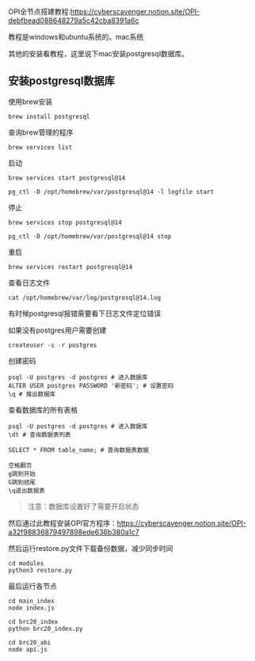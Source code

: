OPI全节点搭建教程:https://cyberscavenger.notion.site/OPI-debfbead088648279a5c42cba8391a6c

教程是windows和ubuntu系统的。mac系统

其他的安装看教程，这里说下mac安装postgresql数据库。

## 安装postgresql数据库

使用brew安装
```
brew install postgresql
```

查询brew管理的程序
```
brew services list
```

启动
```
brew services start postgresql@14

pg_ctl -D /opt/homebrew/var/postgresql@14 -l logfile start

```

停止
```
brew services stop postgresql@14

pg_ctl -D /opt/homebrew/var/postgresql@14 stop
```

重启
```
brew services restart postgresql@14
```

查看日志文件
```
cat /opt/homebrew/var/log/postgresql@14.log
```
有时候postgresql报错需要看下日志文件定位错误


如果没有postgres用户需要创建
```
createuser -s -r postgres
```
创建密码
```
psql -U postgres -d postgres # 进入数据库
ALTER USER postgres PASSWORD '新密码'; # 设置密码
\q # 推出数据库
```

查看数据库的所有表格
```
psql -U postgres -d postgres # 进入数据库
\dt # 查询数据表列表

SELECT * FROM table_name; # 查询数据表数据

空格翻页
g跳到开始
G跳到结尾
\q退出数据表
```


>注意：数据库设置好了需要开启状态

然后通过此教程安装OPI官方程序：https://cyberscavenger.notion.site/OPI-a32f98836879497898ede636b380a1c7

然后运行restore.py文件下载备份数据，减少同步时间

```
cd modules
python3 restore.py
```


最后运行各节点

```
cd main_index
node index.js
```

```
cd brc20_index
python brc20_index.py
```

```
cd brc20_abi
node api.js
```
